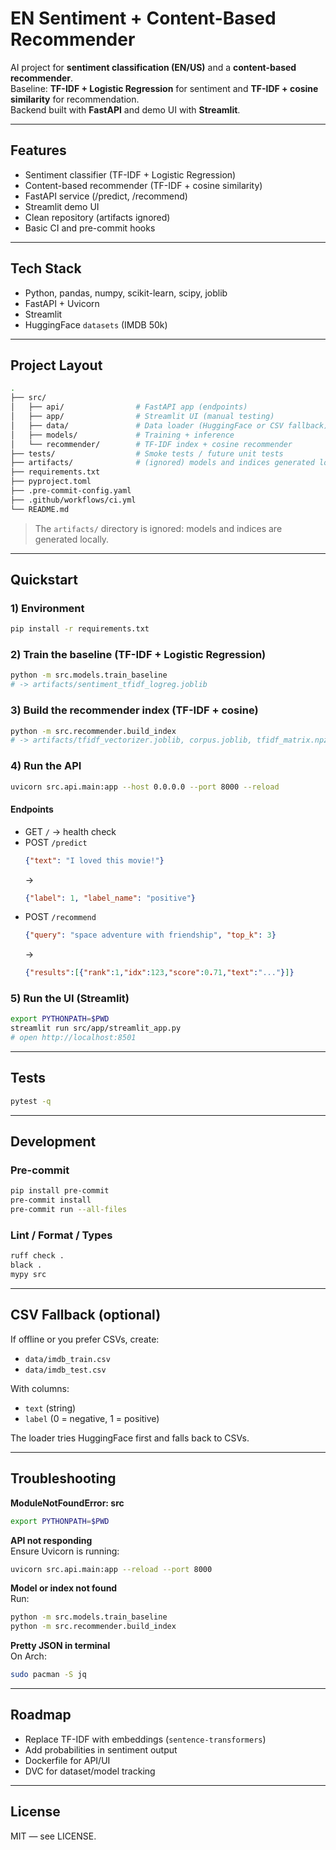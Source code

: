 # EN Sentiment + Content-Based Recommender

AI project for **sentiment classification (EN/US)** and a **content-based recommender**.  
Baseline: **TF-IDF + Logistic Regression** for sentiment and **TF-IDF + cosine similarity** for recommendation.  
Backend built with **FastAPI** and demo UI with **Streamlit**.

---

## Features
- Sentiment classifier (TF-IDF + Logistic Regression)
- Content-based recommender (TF-IDF + cosine similarity)
- FastAPI service (/predict, /recommend)
- Streamlit demo UI
- Clean repository (artifacts ignored)
- Basic CI and pre-commit hooks

---

## Tech Stack
- Python, pandas, numpy, scikit-learn, scipy, joblib
- FastAPI + Uvicorn
- Streamlit
- HuggingFace `datasets` (IMDB 50k)

---

## Project Layout

```bash
.
├── src/
│   ├── api/                # FastAPI app (endpoints)
│   ├── app/                # Streamlit UI (manual testing)
│   ├── data/               # Data loader (HuggingFace or CSV fallback)
│   ├── models/             # Training + inference
│   └── recommender/        # TF-IDF index + cosine recommender
├── tests/                  # Smoke tests / future unit tests
├── artifacts/              # (ignored) models and indices generated locally
├── requirements.txt
├── pyproject.toml
├── .pre-commit-config.yaml
├── .github/workflows/ci.yml
└── README.md
```

> The `artifacts/` directory is ignored: models and indices are generated locally.

---

## Quickstart

### 1) Environment
```bash
pip install -r requirements.txt
```

### 2) Train the baseline (TF-IDF + Logistic Regression)
```bash
python -m src.models.train_baseline
# -> artifacts/sentiment_tfidf_logreg.joblib
```

### 3) Build the recommender index (TF-IDF + cosine)
```bash
python -m src.recommender.build_index
# -> artifacts/tfidf_vectorizer.joblib, corpus.joblib, tfidf_matrix.npz
```

### 4) Run the API
```bash
uvicorn src.api.main:app --host 0.0.0.0 --port 8000 --reload
```

#### Endpoints
- GET `/` → health check  
- POST `/predict`  
  ```json
  {"text": "I loved this movie!"}
  ```
  →  
  ```json
  {"label": 1, "label_name": "positive"}
  ```
- POST `/recommend`  
  ```json
  {"query": "space adventure with friendship", "top_k": 3}
  ```
  →  
  ```json
  {"results":[{"rank":1,"idx":123,"score":0.71,"text":"..."}]}
  ```

### 5) Run the UI (Streamlit)
```bash
export PYTHONPATH=$PWD
streamlit run src/app/streamlit_app.py
# open http://localhost:8501
```

---

## Tests
```bash
pytest -q
```

---

## Development

### Pre-commit
```bash
pip install pre-commit
pre-commit install
pre-commit run --all-files
```

### Lint / Format / Types
```bash
ruff check .
black .
mypy src
```

---

## CSV Fallback (optional)
If offline or you prefer CSVs, create:
- `data/imdb_train.csv`
- `data/imdb_test.csv`

With columns:
- `text` (string)
- `label` (0 = negative, 1 = positive)

The loader tries HuggingFace first and falls back to CSVs.

---

## Troubleshooting

**ModuleNotFoundError: src**  
```bash
export PYTHONPATH=$PWD
```

**API not responding**  
Ensure Uvicorn is running:
```bash
uvicorn src.api.main:app --reload --port 8000
```

**Model or index not found**  
Run:
```bash
python -m src.models.train_baseline
python -m src.recommender.build_index
```

**Pretty JSON in terminal**  
On Arch:
```bash
sudo pacman -S jq
```

---

## Roadmap
- Replace TF-IDF with embeddings (`sentence-transformers`)
- Add probabilities in sentiment output
- Dockerfile for API/UI
- DVC for dataset/model tracking

---

## License
MIT — see LICENSE.

